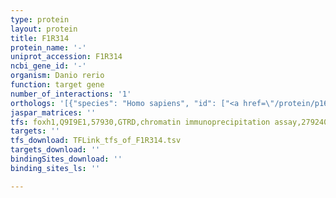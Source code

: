 ```yaml
---
type: protein
layout: protein
title: F1R314
protein_name: '-'
uniprot_accession: F1R314
ncbi_gene_id: '-'
organism: Danio rerio
function: target gene
number_of_interactions: '1'
orthologs: '[{"species": "Homo sapiens", "id": ["<a href=\"/protein/p16403\">P16403</a>", "<a href=\"/protein/p10412\">P10412</a>", "<a href=\"/protein/p16402\">P16402</a>", "<a href=\"/protein/p16401\">P16401</a>"]}, {"species": "Mus musculus", "id": ["<a href=\"/protein/p43276\">P43276</a>", "<a href=\"/protein/p43277\">P43277</a>", "<a href=\"/protein/p43274\">P43274</a>", "<a href=\"/protein/p15864\">P15864</a>"]}, {"species": "Rattus norvegicus", "id": ["<a href=\"/protein/a0a0g2k654\">A0A0G2K654</a>", "<a href=\"/protein/p15865\">P15865</a>", "<a href=\"/protein/m0r7b4\">M0R7B4</a>", "<a href=\"/protein/d3zbn0\">D3ZBN0</a>"]}]'
jaspar_matrices: ''
tfs: foxh1,Q9I9E1,57930,GTRD,chromatin immunoprecipitation assay,27924024%5Buid%5D,No
targets: ''
tfs_download: TFLink_tfs_of_F1R314.tsv
targets_download: ''
bindingSites_download: ''
binding_sites_ls: ''

---
```

